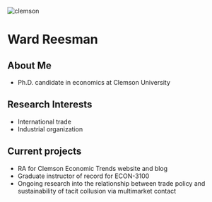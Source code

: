 ![clemson](https://user-images.githubusercontent.com/65511686/126847255-aaa698ac-46e5-4c49-9dd3-8326742a8f70.jpg)


# Ward Reesman

## About Me
- Ph.D. candidate in economics at Clemson University

## Research Interests
- International trade
- Industrial organization

## Current projects
- RA for Clemson Economic Trends website and blog
- Graduate instructor of record for ECON-3100
- Ongoing research into the relationship between trade policy and sustainability of tacit collusion via multimarket contact


<!--
**wreesman/wreesman** is a ✨ _special_ ✨ repository because its `README.md` (this file) appears on your GitHub profile.

Here are some ideas to get you started:

- 🔭 I’m currently working on ...
- 🌱 I’m currently learning ...
- 👯 I’m looking to collaborate on ...
- 🤔 I’m looking for help with ...
- 💬 Ask me about ...
- 📫 How to reach me: ...
- 😄 Pronouns: ...
- ⚡ Fun fact: ...
-->
